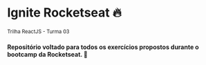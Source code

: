 # Ignite Rocketseat 🔥
<sup>Trilha ReactJS - Turma 03</sup>
#### Repositório voltado para todos os exercícios propostos durante o bootcamp da Rocketseat. :rocket:

